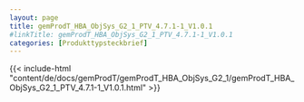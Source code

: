 ```yaml
---
layout: page
title: gemProdT_HBA_ObjSys_G2_1_PTV_4.7.1-1_V1.0.1
#linkTitle: gemProdT_HBA_ObjSys_G2_1_PTV_4.7.1-1_V1.0.1
categories: [Produkttypsteckbrief]
---
```

{{< include-html "content/de/docs/gemProdT/gemProdT_HBA_ObjSys_G2_1/gemProdT_HBA_ObjSys_G2_1_PTV_4.7.1-1_V1.0.1.html" >}}